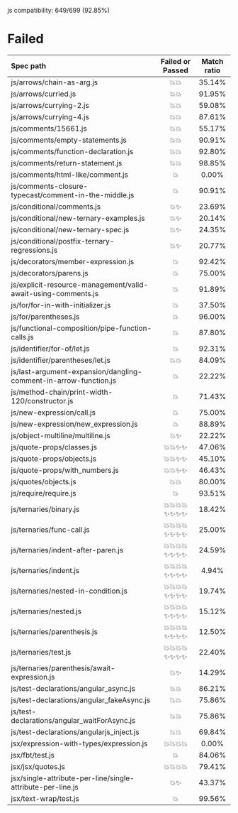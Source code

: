 js compatibility: 649/699 (92.85%)

# Failed

| Spec path | Failed or Passed | Match ratio |
| :-------- | :--------------: | :---------: |
| js/arrows/chain-as-arg.js | 💥💥 | 35.14% |
| js/arrows/curried.js | 💥💥 | 91.95% |
| js/arrows/currying-2.js | 💥💥 | 59.08% |
| js/arrows/currying-4.js | 💥💥 | 87.61% |
| js/comments/15661.js | 💥💥 | 55.17% |
| js/comments/empty-statements.js | 💥💥 | 90.91% |
| js/comments/function-declaration.js | 💥💥 | 92.80% |
| js/comments/return-statement.js | 💥💥 | 98.85% |
| js/comments/html-like/comment.js | 💥 | 0.00% |
| js/comments-closure-typecast/comment-in-the-middle.js | 💥 | 90.91% |
| js/conditional/comments.js | 💥✨ | 23.69% |
| js/conditional/new-ternary-examples.js | 💥✨ | 20.14% |
| js/conditional/new-ternary-spec.js | 💥✨ | 24.35% |
| js/conditional/postfix-ternary-regressions.js | 💥✨ | 20.77% |
| js/decorators/member-expression.js | 💥 | 92.42% |
| js/decorators/parens.js | 💥 | 75.00% |
| js/explicit-resource-management/valid-await-using-comments.js | 💥 | 91.89% |
| js/for/for-in-with-initializer.js | 💥 | 37.50% |
| js/for/parentheses.js | 💥 | 96.00% |
| js/functional-composition/pipe-function-calls.js | 💥 | 87.80% |
| js/identifier/for-of/let.js | 💥 | 92.31% |
| js/identifier/parentheses/let.js | 💥💥 | 84.09% |
| js/last-argument-expansion/dangling-comment-in-arrow-function.js | 💥 | 22.22% |
| js/method-chain/print-width-120/constructor.js | 💥 | 71.43% |
| js/new-expression/call.js | 💥 | 75.00% |
| js/new-expression/new_expression.js | 💥 | 88.89% |
| js/object-multiline/multiline.js | 💥✨ | 22.22% |
| js/quote-props/classes.js | 💥💥✨✨ | 47.06% |
| js/quote-props/objects.js | 💥💥✨✨ | 45.10% |
| js/quote-props/with_numbers.js | 💥💥✨✨ | 46.43% |
| js/quotes/objects.js | 💥💥 | 80.00% |
| js/require/require.js | 💥 | 93.51% |
| js/ternaries/binary.js | 💥💥💥💥✨✨✨✨ | 18.42% |
| js/ternaries/func-call.js | 💥💥💥💥✨✨✨✨ | 25.00% |
| js/ternaries/indent-after-paren.js | 💥💥💥💥✨✨✨✨ | 24.59% |
| js/ternaries/indent.js | 💥💥💥💥✨✨✨✨ | 4.94% |
| js/ternaries/nested-in-condition.js | 💥💥💥💥✨✨✨✨ | 19.74% |
| js/ternaries/nested.js | 💥💥💥💥✨✨✨✨ | 15.12% |
| js/ternaries/parenthesis.js | 💥💥💥💥✨✨✨✨ | 12.50% |
| js/ternaries/test.js | 💥💥💥💥✨✨✨✨ | 22.40% |
| js/ternaries/parenthesis/await-expression.js | 💥✨ | 14.29% |
| js/test-declarations/angular_async.js | 💥💥 | 86.21% |
| js/test-declarations/angular_fakeAsync.js | 💥💥 | 75.86% |
| js/test-declarations/angular_waitForAsync.js | 💥💥 | 75.86% |
| js/test-declarations/angularjs_inject.js | 💥💥 | 69.84% |
| jsx/expression-with-types/expression.js | 💥💥💥💥 | 0.00% |
| jsx/fbt/test.js | 💥 | 84.06% |
| jsx/jsx/quotes.js | 💥💥💥💥 | 79.41% |
| jsx/single-attribute-per-line/single-attribute-per-line.js | 💥✨ | 43.37% |
| jsx/text-wrap/test.js | 💥 | 99.56% |
